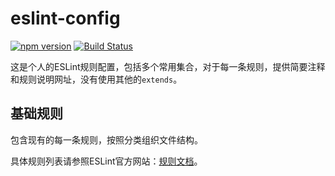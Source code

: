 # eslint-config

[![npm version](https://img.shields.io/npm/v/@smartshallot/eslint-config.svg?style=flat)](https://www.npmjs.com/package/@smartshallot/eslint-config)
[![Build Status](https://travis-ci.org/gaoxiaosong/eslint-config.svg?branch=master)](https://travis-ci.org/gaoxiaosong/eslint-config)

这是个人的ESLint规则配置，包括多个常用集合，对于每一条规则，提供简要注释和规则说明网址，没有使用其他的`extends`。

## 基础规则

包含现有的每一条规则，按照分类组织文件结构。

具体规则列表请参照ESLint官方网站：[规则文档](http://eslint.cn/docs/rules/)。